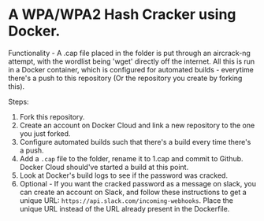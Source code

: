 # A WPA/WPA2 Hash Cracker using Docker.

Functionality - A .cap file placed in the folder is put through an aircrack-ng attempt, with the wordlist being 'wget' directly off the internet.
All this is run in a Docker container, which is configured for automated builds - everytime there's a push to this repository (Or the repository you create by forking this).

Steps:
1) Fork this repository.
2) Create an account on Docker Cloud and link a new repository to the one you just forked.
3) Configure automated builds such that there's a build every time there's a push.
4) Add a `.cap` file to the folder, rename it to 1.cap and commit to Github. Docker Cloud should've started a build at this point.
5) Look at Docker's build logs to see if the password was cracked.
6) Optional - If you want the cracked password as a message on slack, you can create an account on Slack, and follow these instructions to get a unique URL: `https://api.slack.com/incoming-webhooks`. Place the unique URL instead of the URL already present in the Dockerfile.
